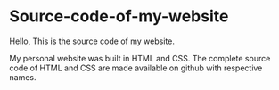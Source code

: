 # Source-code-of-my-website
Hello, This is the source code of my website.

My personal website was built in HTML and CSS. The complete source code of HTML and CSS are made available on github with respective names.

